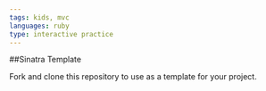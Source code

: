 ```yaml
---
tags: kids, mvc
languages: ruby
type: interactive practice
---
```


##Sinatra Template

Fork and clone this repository to use as a template for your project.



